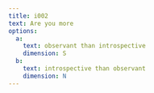 ```yaml
---
title: i002
text: Are you more
options:
  a: 
    text: observant than introspective
    dimension: S
  b:
    text: introspective than observant
    dimension: N
---
```

